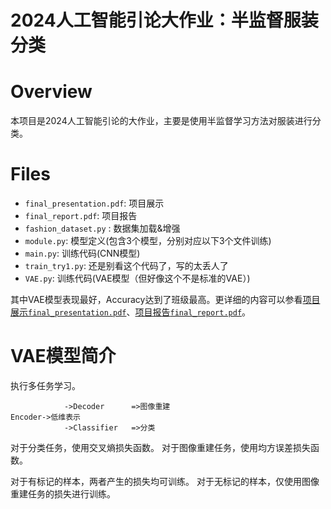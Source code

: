 # 2024人工智能引论大作业：半监督服装分类

# Overview
本项目是2024人工智能引论的大作业，主要是使用半监督学习方法对服装进行分类。


# Files
- `final_presentation.pdf`: 项目展示
- `final_report.pdf`: 项目报告
- `fashion_dataset.py` : 数据集加载&增强
- `module.py`: 模型定义(包含3个模型，分别对应以下3个文件训练)
- `main.py`: 训练代码(CNN模型)
- `train_try1.py`: 还是别看这个代码了，写的太丢人了
- `VAE.py`: 训练代码(VAE模型（但好像这个不是标准的VAE）)

其中VAE模型表现最好，Accuracy达到了班级最高。更详细的内容可以参看[项目展示`final_presentation.pdf`](final_presentation.pdf)、[项目报告`final_report.pdf`](final_report.pdf)。

# VAE模型简介

执行多任务学习。

```
            ->Decoder      =>图像重建
Encoder->低维表示
            ->Classifier   =>分类
```

对于分类任务，使用交叉熵损失函数。
对于图像重建任务，使用均方误差损失函数。

对于有标记的样本，两者产生的损失均可训练。
对于无标记的样本，仅使用图像重建任务的损失进行训练。